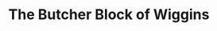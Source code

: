 ---
title: "The Butcher Block of Wiggins"
url: /wiggins/the-butcher-block-of-wiggins/
shop: butcher
---